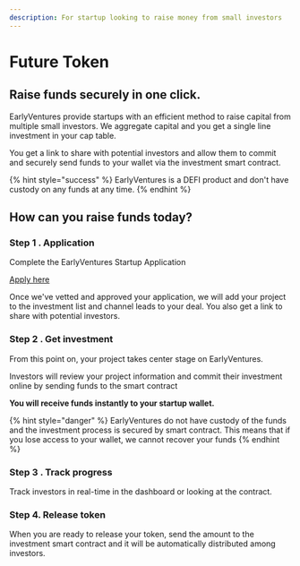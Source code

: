 ```yaml
---
description: For startup looking to raise money from small investors
---
```


# Future Token

## Raise funds securely in one click.

EarlyVentures provide startups with an efficient method to raise capital from multiple small investors. We aggregate capital and you get a single line investment in your cap table.

You get a link to share with potential investors and allow them to commit and securely send funds to your wallet via the investment smart contract.

{% hint style="success" %}
EarlyVentures is a DEFI product and don't have custody on any funds at any time.
{% endhint %}

## How can you raise funds today?

### Step 1 . Application

Complete the EarlyVentures Startup Application

[Apply here ](https://earlyventures.com/pitch)

Once we've vetted and approved your application, we will add your project to the investment list and channel leads to your deal. You also get a link to share with potential investors.&#x20;

### Step 2 . Get investment&#x20;

From this point on, your project takes center stage on EarlyVentures.&#x20;

Investors will review your project information and commit their investment online by sending funds to the smart contract&#x20;

**You will receive funds instantly to your startup wallet.**

{% hint style="danger" %}
EarlyVentures do not have custody of the funds and the investment process is secured by smart contract. This means that if you lose access to your wallet, we cannot recover your funds
{% endhint %}



### Step 3 . Track progress

Track investors in real-time in the dashboard or looking at the contract.&#x20;

### Step 4. Release token

When you are ready to release your token, send the amount to the investment smart contract and it will be automatically distributed among investors.
